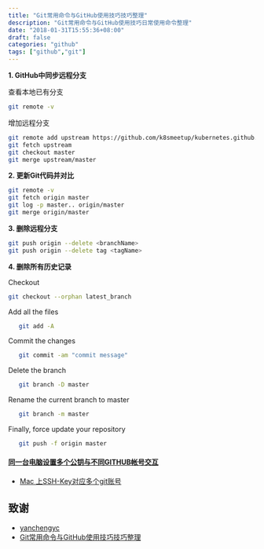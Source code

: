```yaml
---
title: "Git常用命令与GitHub使用技巧技巧整理"
description: "Git常用命令与GitHub使用技巧日常使用命令整理"
date: "2018-01-31T15:55:36+08:00"
draft: false
categories: "github"
tags: ["github","git"]
---
```


**1. GitHub中同步远程分支**

查看本地已有分支

```bash
git remote -v
```

增加远程分支

```bash
git remote add upstream https://github.com/k8smeetup/kubernetes.github.io.git
git fetch upstream
git checkout master
git merge upstream/master
```
**2. 更新Git代码并对比**

```bash
git remote -v
git fetch origin master
git log -p master.. origin/master
git merge origin/master
```

**3. 删除远程分支**

```Bash
git push origin --delete <branchName>
git push origin --delete tag <tagName>
```

**4. 删除所有历史记录**

Checkout

```Bash
git checkout --orphan latest_branch
```

Add all the files

```Bash
   git add -A
```
Commit the changes

```Bash
   git commit -am "commit message"
```

Delete the branch

```Bash
   git branch -D master
```

Rename the current branch to master

```Bash
   git branch -m master
```
Finally, force update your repository

```Bash
   git push -f origin master
```

#### [同一台电脑设置多个公钥与不同GITHUB帐号交互](https://jingyan.baidu.com/article/219f4bf7f6f8e1de442d3829.html)

- [Mac 上SSH-Key对应多个git账号](https://www.jianshu.com/p/65303f8e5f10)

## 致谢

- [yanchengyc](http://blog.csdn.net/yc1022/article/details/56487680)
- [Git常用命令与GitHub使用技巧技巧整理](https://jimmysong.io/posts/github-tips/)